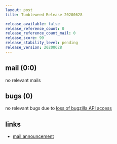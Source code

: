 ```yaml
---
layout: post
title: Tumbleweed Release 20200628

release_available: false
release_reference_count: 0
release_reference_count_mail: 0
release_score: 99
release_stability_level: pending
release_version: 20200628
---
```


## mail (0:0)

no relevant mails

## bugs (0)

<!--more-->

no relevant bugs due to [loss of bugzilla API access](https://bugzilla.opensuse.org/show_bug.cgi?id=1157722)



## links

- [mail announcement](https://lists.opensuse.org/opensuse-factory/2020-06/msg00350.html)
